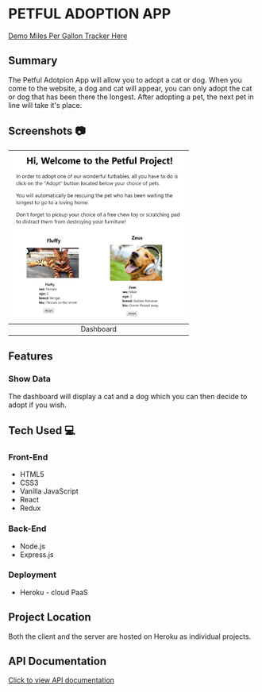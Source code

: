 # PETFUL ADOPTION APP

[Demo Miles Per Gallon Tracker Here](https://mpg-tracker-client.herokuapp.com/)

## Summary
The Petful Adotpion App will allow you to adopt a cat or dog. When you come to the website, a dog and cat will appear, you can only adopt the cat or dog that has been there the longest. After adopting a pet, the next pet in line will take it's place.

## Screenshots :camera:


| <img alt="Dashboard Page" src="https://github.com/thinkful-ei23/petful-client-selvin-alex/blob/master/assets/screenshot.JPG" width="350"> |
|:---:|
| Dashboard |

## Features

### Show Data
The dashboard will display a cat and a dog which you can then decide to adopt if you wish.

## Tech Used :computer:

### Front-End
* HTML5
* CSS3
* Vanilla JavaScript
* React
* Redux

### Back-End
* Node.js
* Express.js

### Deployment
* Heroku - cloud PaaS

## Project Location
Both the client and the server are hosted on Heroku as individual projects.

## API Documentation
[Click to view API documentation](https://documenter.getpostman.com/view/4458639/RWgrxxhd)